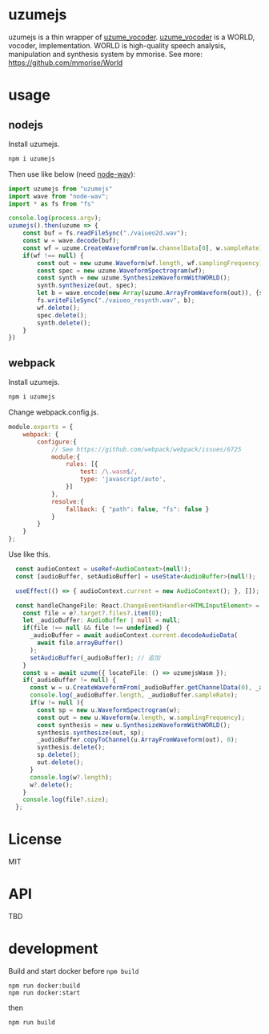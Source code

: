 # uzumejs

uzumejs is a thin wrapper of [uzume_vocoder](https://github.com/haruneko/uzume_vocoder).
[uzume_vocoder](https://github.com/haruneko/uzume_vocoder) is a WORLD, vocoder, implementation.
WORLD is high-quality speech analysis, manipulation and synthesis system by mmorise. See more: https://github.com/mmorise/World

# usage

## nodejs

Install uzumejs.

```sh
npm i uzumejs
```

Then use like below (need [node-wav](https://www.npmjs.com/package/node-wav)):

```ts
import uzumejs from "uzumejs"
import wave from "node-wav";
import * as fs from "fs"

console.log(process.argv);
uzumejs().then(uzume => {
    const buf = fs.readFileSync("./vaiueo2d.wav");
    const w = wave.decode(buf);
    const wf = uzume.CreateWaveformFrom(w.channelData[0], w.sampleRate);
    if(wf !== null) {
        const out = new uzume.Waveform(wf.length, wf.samplingFrequency);
        const spec = new uzume.WaveformSpectrogram(wf);
        const synth = new uzume.SynthesizeWaveformWithWORLD();
        synth.synthesize(out, spec);
        let b = wave.encode(new Array(uzume.ArrayFromWaveform(out)), {sampleRate: w.sampleRate});
        fs.writeFileSync("./vaiueo_resynth.wav", b);
        wf.delete();
        spec.delete();
        synth.delete();
    }
})
```

## webpack

Install uzumejs.

```sh
npm i uzumejs
```

Change webpack.config.js.

```js
module.exports = {
    webpack: {
        configure:{
            // See https://github.com/webpack/webpack/issues/6725
            module:{
                rules: [{
                    test: /\.wasm$/,
                    type: 'javascript/auto',
                }]
            },
            resolve:{
                fallback: { "path": false, "fs": false }
            }
        }
    }
};
```

Use like this.

```ts
  const audioContext = useRef<AudioContext>(null!);
  const [audioBuffer, setAudioBuffer] = useState<AudioBuffer>(null!);

  useEffect(() => { audioContext.current = new AudioContext(); }, []);

  const handleChangeFile: React.ChangeEventHandler<HTMLInputElement> = async (e) => {
    const file = e?.target?.files?.item(0);
    let _audioBuffer: AudioBuffer | null = null;
    if(file !== null && file !== undefined) {
      _audioBuffer = await audioContext.current.decodeAudioData(
        await file.arrayBuffer()
      );
      setAudioBuffer(_audioBuffer); // 追加
    }
    const u = await uzume({ locateFile: () => uzumejsWasm });
    if(_audioBuffer != null) {
      const w = u.CreateWaveformFrom(_audioBuffer.getChannelData(0), _audioBuffer.sampleRate);
      console.log(_audioBuffer.length, _audioBuffer.sampleRate);
      if(w != null ){
        const sp = new u.WaveformSpectrogram(w);
        const out = new u.Waveform(w.length, w.samplingFrequency);
        const synthesis = new u.SynthesizeWaveformWithWORLD();
        synthesis.synthesize(out, sp);
        _audioBuffer.copyToChannel(u.ArrayFromWaveform(out), 0);
        synthesis.delete();
        sp.delete();
        out.delete();
      }
      console.log(w?.length);
      w?.delete();
    }
    console.log(file?.size);
  };
```

# License

MIT

# API

TBD

# development

Build and start docker before `npm build`

```
npm run docker:build
npm run docker:start
```

then

```
npm run build
```
